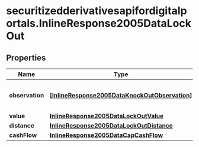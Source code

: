 # securitizedderivativesapifordigitalportals.InlineResponse2005DataLockOut

## Properties

Name | Type | Description | Notes
------------ | ------------- | ------------- | -------------
**observation** | [**[InlineResponse2005DataKnockOutObservation]**](InlineResponse2005DataKnockOutObservation.md) | Values of the barrier observation modality. | [optional] 
**value** | [**InlineResponse2005DataLockOutValue**](InlineResponse2005DataLockOutValue.md) |  | [optional] 
**distance** | [**InlineResponse2005DataLockOutDistance**](InlineResponse2005DataLockOutDistance.md) |  | [optional] 
**cashFlow** | [**InlineResponse2005DataCapCashFlow**](InlineResponse2005DataCapCashFlow.md) |  | [optional] 


